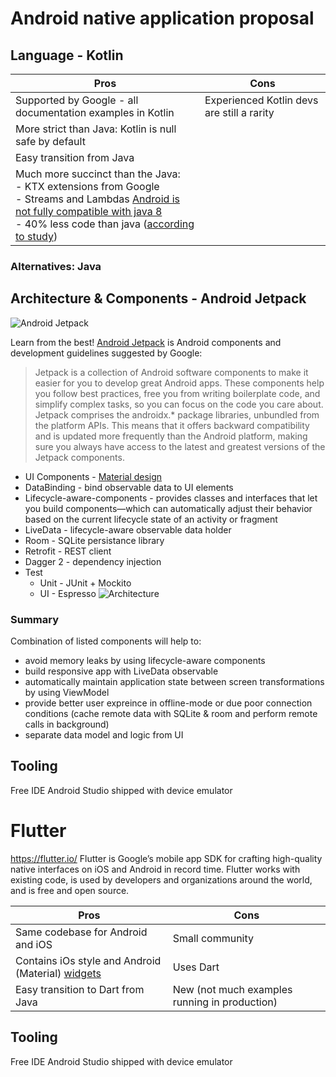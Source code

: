 # Android native application proposal

## Language  - Kotlin
Pros | Cons
------------ | -------------
Supported by Google - all documentation examples in Kotlin | Experienced Kotlin devs are still a rarity
More strict than Java: Kotlin is null safe by default | 
Easy transition from Java | 
Much more succinct than the Java:<br>  - KTX extensions from Google <br>  - Streams and Lambdas [Android is not fully compatible  with java 8](https://developer.android.com/studio/write/java8-support) <br> - 40% less code than java ([according to study](https://arxiv.org/pdf/1808.00025.pdf)) | 

### Alternatives: Java


## Architecture & Components - Android Jetpack

![Android Jetpack](http://tim4dev.com/wp-content/uploads/2018/05/Screen-Shot-2018-05-05-at-11.49.30-AMimage1.png)

Learn from the best! [Android Jetpack](https://developer.android.com/jetpack/) is Android components and development guidelines suggested by Google: 
> Jetpack is a collection of Android software components to make it easier for you to develop great Android apps. These components help you  follow best practices, free you from writing boilerplate code, and simplify complex tasks, so you can focus on the code you care about.
> Jetpack comprises the androidx.* package libraries, unbundled from the platform APIs. This means that it offers backward compatibility   and is updated more frequently than the Android platform, making sure you always have access to the latest and greatest versions of the Jetpack components.

* UI Components - [Material design](https://material.io/develop/android/)
* DataBinding - bind observable data to UI elements
* Lifecycle-aware-components - provides classes and interfaces that let you build components—which can automatically adjust their behavior based on the current lifecycle state of an activity or fragment
* LiveData - lifecycle-aware observable data holder
* Room - SQLite persistance library
* Retrofit - REST client
* Dagger 2 - dependency injection
* Test
  * Unit - JUnit + Mockito
  * UI - Espresso
![Architecture](https://developer.android.com/topic/libraries/architecture/images/final-architecture.png)
### Summary
Combination of listed components will help to:
 * avoid memory leaks by using lifecycle-aware components
 * build responsive app with LiveData observable
 * automatically maintain application state between screen transformations by using ViewModel
 * provide better user expreince in offline-mode or due poor connection conditions (cache remote data with SQLite & room and perform remote calls in background)
 * separate data model and logic from UI


## Tooling
Free IDE Android Studio shipped with device emulator

# Flutter
https://flutter.io/
Flutter is Google’s mobile app SDK for crafting high-quality native interfaces on iOS and Android in record time. Flutter works with existing code, is used by developers and organizations around the world, and is free and open source.

Pros | Cons
------------ | -------------
Same codebase for Android and iOS | Small community
Contains iOs style and Android (Material) [widgets](https://flutter.io/widgets/) | Uses Dart
Easy transition to Dart from Java | New (not much examples running in production)

## Tooling
Free IDE Android Studio shipped with device emulator
